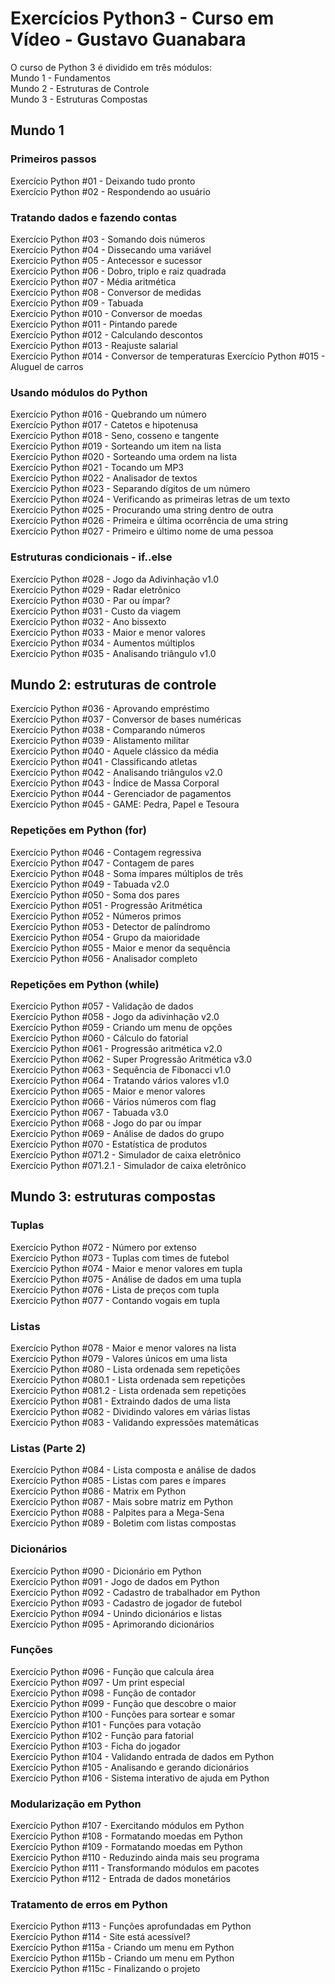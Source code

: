 # Exercícios Python3 - Curso em Vídeo - Gustavo Guanabara  

O curso de Python 3 é dividido em três módulos:  
Mundo 1 - Fundamentos  
Mundo 2 - Estruturas de Controle  
Mundo 3 - Estruturas Compostas  

## Mundo 1  

### Primeiros passos 

Exercício Python #01 - Deixando tudo pronto  
Exercício Python #02 - Respondendo ao usuário  

### Tratando dados e fazendo contas  

Exercício Python #03 - Somando dois números  
Exercício Python #04 - Dissecando uma variável  
Exercício Python #05 - Antecessor e sucessor  
Exercício Python #06 - Dobro, triplo e raiz quadrada  
Exercício Python #07 - Média aritmética  
Exercício Python #08 - Conversor de medidas  
Exercício Python #09 - Tabuada  
Exercício Python #010 - Conversor de moedas  
Exercício Python #011 - Pintando parede  
Exercício Python #012 - Calculando descontos  
Exercício Python #013 - Reajuste salarial  
Exercício Python #014 - Conversor de temperaturas 
Exercício Python #015 - Aluguel de carros  

### Usando módulos do Python  

Exercício Python #016 - Quebrando um número  
Exercício Python #017 - Catetos e hipotenusa  
Exercício Python #018 - Seno, cosseno e tangente  
Exercício Python #019 - Sorteando um item na lista  
Exercício Python #020 - Sorteando uma ordem na lista  
Exercício Python #021 - Tocando um MP3  
Exercício Python #022 - Analisador de textos  
Exercício Python #023 - Separando dígitos de um número  
Exercício Python #024 - Verificando as primeiras letras de um texto  
Exercício Python #025 - Procurando uma string dentro de outra  
Exercício Python #026 - Primeira e última ocorrência de uma string  
Exercício Python #027 - Primeiro e último nome de uma pessoa  

### Estruturas condicionais - if..else  

Exercício Python #028 - Jogo da Adivinhação v1.0  
Exercício Python #029 - Radar eletrônico  
Exercício Python #030 - Par ou ímpar?  
Exercício Python #031 - Custo da viagem  
Exercício Python #032 - Ano bissexto  
Exercício Python #033 - Maior e menor valores  
Exercício Python #034 - Aumentos múltiplos  
Exercício Python #035 - Analisando triângulo v1.0  


## Mundo 2: estruturas de controle    

Exercício Python #036 - Aprovando empréstimo  
Exercício Python #037 - Conversor de bases numéricas  
Exercício Python #038 - Comparando números  
Exercício Python #039 - Alistamento militar  
Exercício Python #040 - Aquele clássico da média  
Exercício Python #041 - Classificando atletas  
Exercício Python #042 - Analisando triângulos v2.0  
Exercício Python #043 - Índice de Massa Corporal  
Exercício Python #044 - Gerenciador de pagamentos  
Exercício Python #045 - GAME: Pedra, Papel e Tesoura  

### Repetições em Python (for)  
Exercício Python #046 - Contagem regressiva  
Exercício Python #047 - Contagem de pares  
Exercício Python #048 - Soma ímpares múltiplos de três  
Exercício Python #049 - Tabuada v2.0  
Exercício Python #050 - Soma dos pares  
Exercício Python #051 - Progressão Aritmética  
Exercício Python #052 - Números primos  
Exercício Python #053 - Detector de palíndromo  
Exercício Python #054 - Grupo da maioridade  
Exercício Python #055 - Maior e menor da sequência  
Exercício Python #056 - Analisador completo  

### Repetições em Python (while)  

Exercício Python #057 - Validação de dados  
Exercício Python #058 - Jogo da adivinhação v2.0  
Exercício Python #059 - Criando um menu de opções  
Exercício Python #060 - Cálculo do fatorial  
Exercício Python #061 - Progressão aritmética v2.0  
Exercício Python #062 - Super Progressão Aritmética v3.0  
Exercício Python #063 - Sequência de Fibonacci v1.0  
Exercício Python #064 - Tratando vários valores v1.0  
Exercício Python #065 - Maior e menor valores  
Exercício Python #066 - Vários números com flag  
Exercício Python #067 - Tabuada v3.0  
Exercício Python #068 - Jogo do par ou ímpar  
Exercício Python #069 - Análise de dados do grupo  
Exercício Python #070 - Estatística de produtos  
Exercício Python #071.2 - Simulador de caixa eletrônico  
Exercício Python #071.2.1 - Simulador de caixa eletrônico  

## Mundo 3: estruturas compostas  

### Tuplas  
Exercício Python #072 - Número por extenso  
Exercício Python #073 - Tuplas com times de futebol  
Exercício Python #074 - Maior e menor valores em tupla  
Exercício Python #075 - Análise de dados em uma tupla  
Exercício Python #076 - Lista de preços com tupla  
Exercício Python #077 - Contando vogais em tupla  

### Listas  
Exercício Python #078 - Maior e menor valores na lista  
Exercício Python #079 - Valores únicos em uma lista  
Exercício Python #080 - Lista ordenada sem repetições  
Exercício Python #080.1 - Lista ordenada sem repetições  
Exercício Python #081.2 - Lista ordenada sem repetições  
Exercício Python #081 - Extraindo dados de uma lista  
Exercício Python #082 - Dividindo valores em várias listas  
Exercício Python #083 - Validando expressões matemáticas  

### Listas (Parte 2)  
Exercício Python #084 - Lista composta e análise de dados  
Exercício Python #085 - Listas com pares e ímpares  
Exercício Python #086 - Matrix em Python  
Exercício Python #087 - Mais sobre matriz em Python  
Exercício Python #088 - Palpites para a Mega-Sena  
Exercício Python #089 - Boletim com listas compostas  

### Dicionários  
Exercício Python #090 - Dicionário em Python  
Exercício Python #091 - Jogo de dados em Python  
Exercício Python #092 - Cadastro de trabalhador em Python  
Exercício Python #093 - Cadastro de jogador de futebol  
Exercício Python #094 - Unindo dicionários e listas  
Exercício Python #095 - Aprimorando dicionários  

### Funções  
Exercício Python #096 - Função que calcula área  
Exercício Python #097 - Um print especial  
Exercício Python #098 - Função de contador  
Exercício Python #099 - Função que descobre o maior  
Exercício Python #100 - Funções para sortear e somar  
Exercício Python #101 - Funções para votação  
Exercício Python #102 - Função para fatorial  
Exercício Python #103 - Ficha do jogador  
Exercício Python #104 - Validando entrada de dados em Python  
Exercício Python #105 - Analisando e gerando dicionários  
Exercício Python #106 - Sistema interativo de ajuda em Python  

### Modularização em Python  
Exercício Python #107 - Exercitando módulos em Python  
Exercício Python #108 - Formatando moedas em Python  
Exercício Python #109 - Formatando moedas em Python  
Exercício Python #110 - Reduzindo ainda mais seu programa  
Exercício Python #111 - Transformando módulos em pacotes  
Exercício Python #112 - Entrada de dados monetários  

### Tratamento de erros em Python  
Exercício Python #113 - Funções aprofundadas em Python  
Exercício Python #114 - Site está acessível?  
Exercício Python #115a - Criando um menu em Python  
Exercício Python #115b - Criando um menu em Python  
Exercício Python #115c - Finalizando o projeto  
